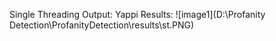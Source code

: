 Single Threading Output:
Yappi Results:
![image1](D:\Profanity Detection\ProfanityDetection\results\st.PNG)